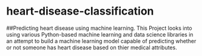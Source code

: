# heart-disease-classification
##Predicting heart disease using machine learning.
This Project looks into using various Python-based machine learning and data science libraries in
an attempt to build a machine learning model capable of predicting whether or not someone has
heart disease based on thier medical attributes.
